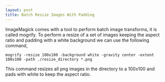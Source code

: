 ```yaml
---
layout: post
title: Batch Resize Images With Padding
---
```

ImageMagick comes with a tool to perform batch image transforms, it is called mogrify. To perform a resize of a set of images keeping the aspect ratio and padding with a white background we can use the following command, 

    mogrify -resize 100x100 -background white -gravity center -extent 100x100 -path ./resize_directory *.png

This command resizes all png images in the directory to a 100x100 and pads with white to keep the aspect ratio.  